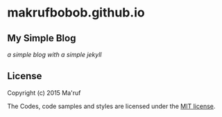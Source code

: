# makrufbobob.github.io
My Simple Blog
----
*a simple blog with a simple jekyll*

## License

Copyright (c) 2015 Ma'ruf

The Codes, code samples and styles are licensed under the [MIT license](LICENSE.md).
